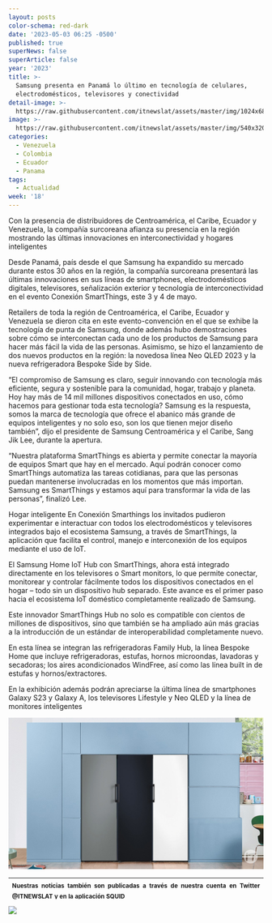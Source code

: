 ```yaml
---
layout: posts
color-schema: red-dark
date: '2023-05-03 06:25 -0500'
published: true
superNews: false
superArticle: false
year: '2023'
title: >-
  Samsung presenta en Panamá lo último en tecnología de celulares,
  electrodomésticos, televisores y conectividad
detail-image: >-
  https://raw.githubusercontent.com/itnewslat/assets/master/img/1024x680/Nevera-Samsung-g.jpg
image: >-
  https://raw.githubusercontent.com/itnewslat/assets/master/img/540x320/Nevera-Samsung-p.jpg
categories:
  - Venezuela
  - Colombia
  - Ecuador
  - Panama
tags:
  - Actualidad
week: '18'
---
```

Con la presencia de distribuidores de Centroamérica, el Caribe, Ecuador y Venezuela, la compañía surcoreana afianza su presencia en la región mostrando las últimas innovaciones en interconectividad  y hogares inteligentes

Desde Panamá, país desde el que Samsung ha expandido su mercado durante estos 30 años en la región, la compañía surcoreana presentará las últimas innovaciones en sus líneas de smartphones, electrodomésticos digitales, televisores, señalización exterior y tecnología de interconectividad en el evento Conexión SmartThings, este 3 y 4 de mayo.

Retailers de toda la región de Centroamérica, el Caribe, Ecuador y Venezuela se dieron cita en este evento-convención en el que se exhibe la tecnología de punta de Samsung, donde además hubo demostraciones sobre cómo se interconectan cada uno de los productos de Samsung para hacer más fácil la vida de las personas. Asimismo, se hizo el lanzamiento de dos nuevos productos en la región: la novedosa línea Neo QLED 2023 y la nueva refrigeradora Bespoke Side by Side.

“El compromiso de Samsung es claro, seguir innovando con tecnología más eficiente, segura y sostenible para la comunidad, hogar, trabajo y planeta.  Hoy hay más de 14 mil millones dispositivos conectados en uso, cómo hacemos para gestionar toda esta tecnología? Samsung es la respuesta, somos la marca de tecnología que ofrece el abanico más grande de equipos inteligentes y no solo eso, son los que tienen mejor diseño también”, dijo el presidente de Samsung Centroamérica y el Caribe,  Sang Jik Lee, durante la apertura.

“Nuestra plataforma SmartThings es abierta y permite conectar la mayoría de equipos Smart que hay en el mercado. Aquí podrán conocer como SmartThings automatiza las tareas cotidianas, para que las personas puedan mantenerse involucradas en los momentos que más importan. Samsung es SmartThings y estamos aquí para transformar la vida de las personas”, finalizó Lee.


Hogar inteligente
En Conexión Smarthings los invitados pudieron experimentar e interactuar con todos los electrodomésticos y televisores integrados bajo el ecosistema Samsung, a través de SmartThings, la aplicación que facilita el control, manejo e interconexión de los equipos mediante el uso de IoT.

El Samsung Home IoT Hub con SmartThings, ahora está integrado directamente en los televisores o Smart monitors, lo que permite conectar, monitorear y controlar fácilmente todos los dispositivos conectados en el hogar – todo sin un dispositivo hub separado. Este avance es el primer paso hacia el ecosistema IoT doméstico completamente realizado de Samsung.
 
Este innovador SmartThings Hub no solo es compatible con cientos de millones de dispositivos, sino que también se ha ampliado aún más gracias a la introducción de un estándar de interoperabilidad completamente nuevo. 

En esta línea se integran las refrigeradoras Family Hub, la línea Bespoke Home que incluye refrigeradoras, estufas, hornos microondas, lavadoras y secadoras; los aires acondicionados WindFree, así como las línea built in de estufas y hornos/extractores.

En la exhibición además podrán apreciarse la última línea de smartphones Galaxy S23 y Galaxy A, los televisores Lifestyle y Neo QLED y la línea de monitores inteligentes

![](https://raw.githubusercontent.com/itnewslat/assets/master/img/540x320/Nevera-Samsung-p.jpg)

<table style="height: 42px;" width="569">
<tbody>
<tr>
<td style="text-align: justify;"><sub><strong>Nuestras noticias también son publicadas a través de nuestra cuenta en Twitter <a href="https://twitter.com/itnewslat?lang=es">@ITNEWSLAT</a> y en la aplicación <a href="https://squidapp.co/en/">SQUID</a></strong></sub></td>
</tr>
</tbody>
</table>
<img src="https://tracker.metricool.com/c3po.jpg?hash=56f88a41e39ab42c063cc51676587a04"/>